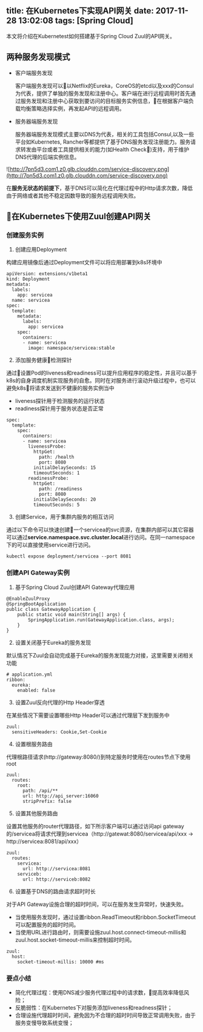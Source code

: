 title:  在Kubernetes下实现API网关
date: 2017-11-28 13:02:08
tags: [Spring Cloud]
---

本文将介绍在Kubernetest如何搭建基于Spring Cloud Zuul的API网关。

<!-- more -->

## 两种服务发现模式

* 客户端服务发现

  客户端服务发现可以以Netflix的Eureka，CoreOS的etcd以及xxx的Consul为代表，提供了单独的服务发现和注册中心。客户端在进行远程调用时首先通过服务发现和注册中心获取到要访问的目标服务实例信息，在根据客户端负载均衡策略选择实例，再发起API的远程调用。

* 服务器端服务发现

  服务器端服务发现模式主要以DNS为代表，相关的工具包括Consul,以及一些平台如Kubernetes, Rancher等都提供了基于DNS服务发现注册能力。服务请求转发由平台或者工具提供相关的能力(如Health Check)支持，用于维护DNS代理的后端实例信息。

![http://7pn5d3.com1.z0.glb.clouddn.com/service-discovery.png](http://7pn5d3.com1.z0.glb.clouddn.com/service-discovery.png)


在**服务无状态的前提下**，基于DNS可以简化在代理过程中的Http请求次数，降低由于网络或者其他不稳定因数导致的服务远程调用失败。

## 在Kubernetes下使用Zuul创建API网关

### 创建服务实例

1. 创建应用Deployment

  构建应用镜像后通过Deployment文件可以将应用部署到k8s环境中

  ```
  apiVersion: extensions/v1beta1
  kind: Deployment
  metadata:
    labels:
      app: servicea
    name: servicea
  spec:
    template:
      metadata:
        labels:
          app: servicea
      spec:
        containers:
        - name: servicea
          image: namespace/servicea:stable
  ```

2. 添加服务健康检测探针

  通过设置Pod的liveness和readiness可以提升应用程序的稳定性，并且可以基于k8s的自身调度机制实现服务的自愈。同时在对服务进行滚动升级过程中，也可以避免k8s将请求发送到不健康的服务实例当中

  * liveness探针用于检测服务的运行状态
  * readiness探针用于服务状态是否正常

  ```
  spec:
    template:
      spec:
        containers:
        - name: servicea
          livenessProbe:
            httpGet:
              path: /health
              port: 8080
            initialDelaySeconds: 15
            timeoutSeconds: 1
          readinessProbe:
            httpGet:
              path: /readiness
              port: 8080
            initialDelaySeconds: 20
            timeoutSeconds: 5
  ```

3. 创建Service，用于集群内服务的相互访问

  通过以下命令可以快速创建一个servicea的svc资源，在集群内部可以其它容器可以通过**service.namespace.svc.cluster.local**进行访问。在同一namespace下的可以直接使用service进行访问。

  ```
  kubectl expose deployment/servicea --port 8081
  ```

### 创建API Gateway实例

1. 基于Spring Cloud Zuul创建API Gateway代理应用

  ```
  @EnableZuulProxy
  @SpringBootApplication
  public class GatewayApplication {
      public static void main(String[] args) {
          SpringApplication.run(GatewayApplication.class, args);
      }
  }
  ```

2. 设置关闭基于Eureka的服务发现

  默认情况下Zuul会自动完成基于Eureka的服务发现能力对接，这里需要关闭相关功能

  ```
  # application.yml
  ribbon:
    eureka:
      enabled: false
  ```

3. 设置Zuul反向代理的Http Header穿透

  在某些情况下需要设置哪些Http Header可以通过代理层下发到服务中

  ```
  zuul:
    sensitiveHeaders: Cookie,Set-Cookie
  ```

4. 设置根服务路由

  代理根路径请求(http://gateway:8080/)到特定服务时使用在routes节点下使用root

  ```
  zuul:
    routes:
      root:
        path: /api/**
        url: http://api_server:16060
        stripPrefix: false
  ```

5. 设置其他服务路由

  设置其他服务的router代理路径，如下所示客户端可以通过访问api gateway的/servicea将请求代理到servicea（http://gatewat:8080/servicea/api/xxx -> http://servicea:8081/api/xxx）

  ```
  zuul:
    routes:
      servicea:
        url: http://servicea:8081
      serviceb:
        url: http://serviceb:8082
  ```

6. 设置基于DNS的路由请求超时时长

  对于API Gateway设施合理的超时时间，可以在服务发生异常时，快速失败。

  * 当使用服务发现时，通过设置ribbon.ReadTimeout和ribbon.SocketTimeout可以配置服务的超时时间。
  * 当使用URL进行路由时，则需要设施zuul.host.connect-timeout-millis和zuul.host.socket-timeout-millis来控制超时时间。

  ```
  zuul:
    host:
      socket-timeout-millis: 10000 #ms
  ```

### 要点小结

* 简化代理过程：使用DNS减少服务代理过程中的请求数，提高效率降低风险；
* 反脆弱性：在Kubernetes下对服务添加liveness和readness探针；
* 合理设施代理超时时间，避免因为不合理的超时时间导致正常调用失败，由于服务变慢导致系统变慢；

